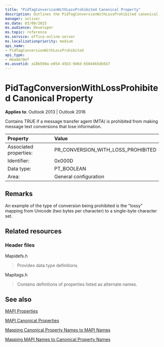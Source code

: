 ```yaml
---
title: "PidTagConversionWithLossProhibited Canonical Property"
description: Outlines the PidTagConversionWithLossProhibited canonical property, which contains TRUE if an MTA is prohibited from making message text conversions.
manager: soliver
ms.date: 03/09/2015
ms.audience: Developer
ms.topic: reference
ms.service: office-online-server
ms.localizationpriority: medium
api_name:
- PidTagConversionWithLossProhibited
api_type:
- HeaderDef
ms.assetid: a18b560a-e054-45b3-946d-6504465db5b7
---
```


# PidTagConversionWithLossProhibited Canonical Property

  
  
**Applies to**: Outlook 2013 | Outlook 2016 
  
Contains TRUE if a message transfer agent (MTA) is prohibited from making message text conversions that lose information. 
  
|Property|Value|
|:-----|:-----|
|Associated properties:  <br/> |PR_CONVERSION_WITH_LOSS_PROHIBITED  <br/> |
|Identifier:  <br/> |0x000D  <br/> |
|Data type:  <br/> |PT_BOOLEAN  <br/> |
|Area:  <br/> |General configuration  <br/> |
   
## Remarks

An example of the type of conversion being prohibited is the "lossy" mapping from Unicode (two bytes per character) to a single-byte character set. 
  
## Related resources

### Header files

Mapidefs.h
  
> Provides data type definitions.
    
Mapitags.h
  
> Contains definitions of properties listed as alternate names.
    
## See also



[MAPI Properties](mapi-properties.md)
  
[MAPI Canonical Properties](mapi-canonical-properties.md)
  
[Mapping Canonical Property Names to MAPI Names](mapping-canonical-property-names-to-mapi-names.md)
  
[Mapping MAPI Names to Canonical Property Names](mapping-mapi-names-to-canonical-property-names.md)

